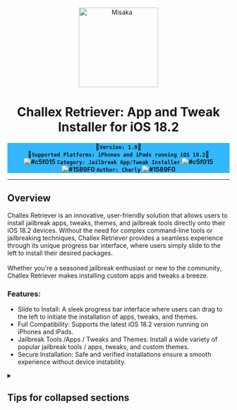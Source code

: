<br>
<p align="center">
<img src="https://xookz.com/challex-images/challexlogo.png" alt="Misaka" height="180" width="180"/>
</p>
<h1 align="center">Challex Retriever: App and Tweak Installer for iOS 18.2</h1>


  
<div align="center" style= "background-color: #33b8ff;"><b>
  
 🔸`Version: 1.0`🔸 <br>
🔹`Supported Platforms: iPhones and iPads running iOS 18.2`🔹 <br> 
![#c5f015](https://placehold.co/15x15/c5f015/c5f015.png) `Category: Jailbreak App/Tweak Installer` ![#c5f015](https://placehold.co/15x15/c5f015/c5f015.png) <br>
  ![#1589F0](https://placehold.co/15x15/1589F0/1589F0.png) `Author: Charly` ![#1589F0](https://placehold.co/15x15/1589F0/1589F0.png)
  
  </b></div>


<hr>

  <h2>Overview</h2>

Challex Retriever is an innovative, user-friendly solution that allows users to install jailbreak apps, tweaks, themes, and jailbreak tools directly onto their iOS 18.2 devices. Without the need for complex command-line tools or jailbreaking techniques, Challex Retriever provides a seamless experience through its unique progress bar interface, where users simply slide to the left to install their desired packages.<br><br>
Whether you're a seasoned jailbreak enthusiast or new to the community, Challex Retriever makes installing custom apps and tweaks a breeze.<br>

<h3>Features:</h3>

* Slide to Install: A sleek progress bar interface where users can drag to the left to initiate the installation of apps, tweaks, and themes.
* Full Compatibility: Supports the latest iOS 18.2 version running on iPhones and iPads.
* Jailbreak Tools /Apps / Tweaks and Themes: Install a wide variety of popular jailbreak tools / apps, tweaks, and custom themes.
* Secure Installation: Safe and verified installations ensure a smooth experience without device instability.

<details>

<summary><h2>Tips for collapsed sections</h2></summary>

### You can add a header

You can add text within a collapsed section. 

You can add an image or a code block, too.

```ruby
   puts "Hello World"
```

</details>






